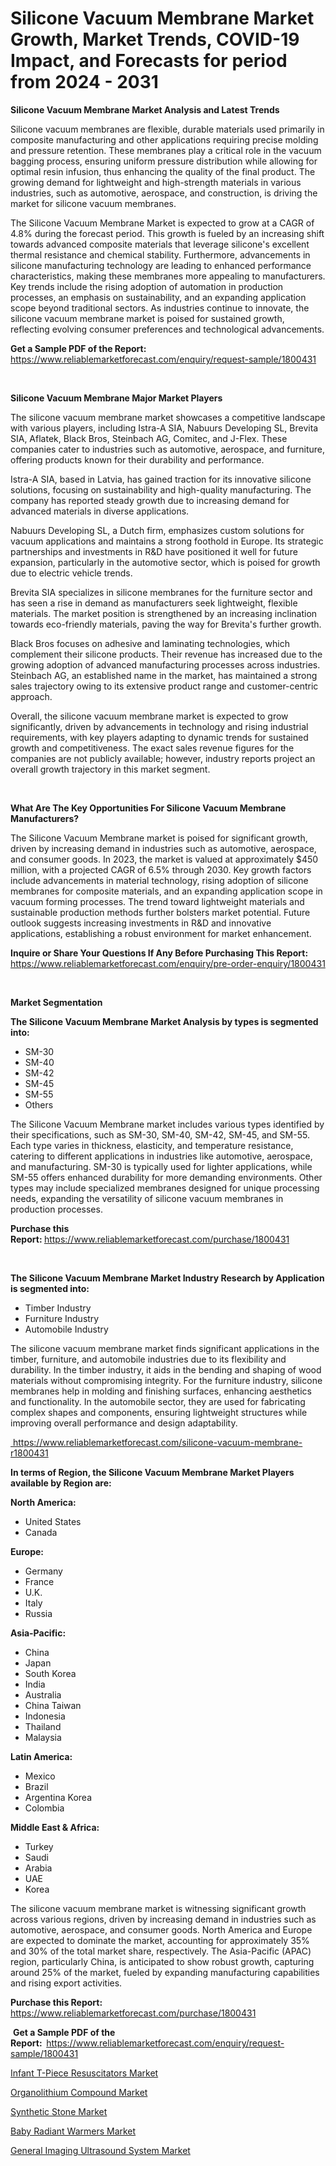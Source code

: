 <p><h1>Silicone Vacuum Membrane Market Growth, Market Trends, COVID-19 Impact, and Forecasts for period from 2024 - 2031</h1></p><p><strong>Silicone Vacuum Membrane Market Analysis and Latest Trends</strong></p>
<p><p>Silicone vacuum membranes are flexible, durable materials used primarily in composite manufacturing and other applications requiring precise molding and pressure retention. These membranes play a critical role in the vacuum bagging process, ensuring uniform pressure distribution while allowing for optimal resin infusion, thus enhancing the quality of the final product. The growing demand for lightweight and high-strength materials in various industries, such as automotive, aerospace, and construction, is driving the market for silicone vacuum membranes.</p><p>The Silicone Vacuum Membrane Market is expected to grow at a CAGR of 4.8% during the forecast period. This growth is fueled by an increasing shift towards advanced composite materials that leverage silicone's excellent thermal resistance and chemical stability. Furthermore, advancements in silicone manufacturing technology are leading to enhanced performance characteristics, making these membranes more appealing to manufacturers. Key trends include the rising adoption of automation in production processes, an emphasis on sustainability, and an expanding application scope beyond traditional sectors. As industries continue to innovate, the silicone vacuum membrane market is poised for sustained growth, reflecting evolving consumer preferences and technological advancements.</p></p>
<p><strong>Get a Sample PDF of the Report:&nbsp;</strong> <a href="https://www.reliablemarketforecast.com/enquiry/request-sample/1800431?utm_campaign=1108&utm_medium=2&utm_source=Github&utm_content=ia&utm_term=11112024&utm_id=silicone-vacuum-membrane">https://www.reliablemarketforecast.com/enquiry/request-sample/1800431</a></p>
<p>&nbsp;</p>
<p><strong>Silicone Vacuum Membrane Major Market Players</strong></p>
<p><p>The silicone vacuum membrane market showcases a competitive landscape with various players, including Istra-A SIA, Nabuurs Developing SL, Brevita SIA, Aflatek, Black Bros, Steinbach AG, Comitec, and J-Flex. These companies cater to industries such as automotive, aerospace, and furniture, offering products known for their durability and performance.</p><p>Istra-A SIA, based in Latvia, has gained traction for its innovative silicone solutions, focusing on sustainability and high-quality manufacturing. The company has reported steady growth due to increasing demand for advanced materials in diverse applications. </p><p>Nabuurs Developing SL, a Dutch firm, emphasizes custom solutions for vacuum applications and maintains a strong foothold in Europe. Its strategic partnerships and investments in R&D have positioned it well for future expansion, particularly in the automotive sector, which is poised for growth due to electric vehicle trends.</p><p>Brevita SIA specializes in silicone membranes for the furniture sector and has seen a rise in demand as manufacturers seek lightweight, flexible materials. The market position is strengthened by an increasing inclination towards eco-friendly materials, paving the way for Brevita's further growth.</p><p>Black Bros focuses on adhesive and laminating technologies, which complement their silicone products. Their revenue has increased due to the growing adoption of advanced manufacturing processes across industries. Steinbach AG, an established name in the market, has maintained a strong sales trajectory owing to its extensive product range and customer-centric approach.</p><p>Overall, the silicone vacuum membrane market is expected to grow significantly, driven by advancements in technology and rising industrial requirements, with key players adapting to dynamic trends for sustained growth and competitiveness. The exact sales revenue figures for the companies are not publicly available; however, industry reports project an overall growth trajectory in this market segment.</p></p>
<p>&nbsp;</p>
<p><strong>What Are The Key Opportunities For Silicone Vacuum Membrane Manufacturers?</strong></p>
<p><p>The Silicone Vacuum Membrane market is poised for significant growth, driven by increasing demand in industries such as automotive, aerospace, and consumer goods. In 2023, the market is valued at approximately $450 million, with a projected CAGR of 6.5% through 2030. Key growth factors include advancements in material technology, rising adoption of silicone membranes for composite materials, and an expanding application scope in vacuum forming processes. The trend toward lightweight materials and sustainable production methods further bolsters market potential. Future outlook suggests increasing investments in R&D and innovative applications, establishing a robust environment for market enhancement.</p></p>
<p><strong>Inquire or Share Your Questions If Any Before Purchasing This Report:</strong> <a href="https://www.reliablemarketforecast.com/enquiry/pre-order-enquiry/1800431?utm_campaign=1108&utm_medium=2&utm_source=Github&utm_content=ia&utm_term=11112024&utm_id=silicone-vacuum-membrane">https://www.reliablemarketforecast.com/enquiry/pre-order-enquiry/1800431</a></p>
<p>&nbsp;</p>
<p><strong>Market Segmentation</strong></p>
<p><strong>The Silicone Vacuum Membrane Market Analysis by types is segmented into:</strong></p>
<p><ul><li>SM-30</li><li>SM-40</li><li>SM-42</li><li>SM-45</li><li>SM-55</li><li>Others</li></ul></p>
<p><p>The Silicone Vacuum Membrane market includes various types identified by their specifications, such as SM-30, SM-40, SM-42, SM-45, and SM-55. Each type varies in thickness, elasticity, and temperature resistance, catering to different applications in industries like automotive, aerospace, and manufacturing. SM-30 is typically used for lighter applications, while SM-55 offers enhanced durability for more demanding environments. Other types may include specialized membranes designed for unique processing needs, expanding the versatility of silicone vacuum membranes in production processes.</p></p>
<p><strong>Purchase this Report:&nbsp;</strong><a href="https://www.reliablemarketforecast.com/purchase/1800431?utm_campaign=1108&utm_medium=2&utm_source=Github&utm_content=ia&utm_term=11112024&utm_id=silicone-vacuum-membrane">https://www.reliablemarketforecast.com/purchase/1800431</a></p>
<p>&nbsp;</p>
<p><strong>The Silicone Vacuum Membrane Market Industry Research by Application is segmented into:</strong></p>
<p><ul><li>Timber Industry</li><li>Furniture Industry</li><li>Automobile Industry</li></ul></p>
<p><p>The silicone vacuum membrane market finds significant applications in the timber, furniture, and automobile industries due to its flexibility and durability. In the timber industry, it aids in the bending and shaping of wood materials without compromising integrity. For the furniture industry, silicone membranes help in molding and finishing surfaces, enhancing aesthetics and functionality. In the automobile sector, they are used for fabricating complex shapes and components, ensuring lightweight structures while improving overall performance and design adaptability.</p></p>
<p><a href="https://www.reliablemarketforecast.com/silicone-vacuum-membrane-r1800431?utm_campaign=1108&utm_medium=2&utm_source=Github&utm_content=ia&utm_term=11112024&utm_id=silicone-vacuum-membrane">&nbsp;https://www.reliablemarketforecast.com/silicone-vacuum-membrane-r1800431</a></p>
<p><strong>In terms of Region, the Silicone Vacuum Membrane Market Players available by Region are:</strong></p>
<p>
    <p> <strong> North America: </strong>
        <ul>
            <li>United States</li>
            <li>Canada</li>
        </ul>
        </p> 
    <p> <strong> Europe: </strong>
        <ul>
            <li>Germany</li>
            <li>France</li>
            <li>U.K.</li>
            <li>Italy</li>
            <li>Russia</li>
        </ul>
        </p> 
    <p> <strong> Asia-Pacific: </strong>
        <ul>
            <li>China</li>
            <li>Japan</li>
            <li>South Korea</li>
            <li>India</li>
            <li>Australia</li>
            <li>China Taiwan</li>
            <li>Indonesia</li>
            <li>Thailand</li>
            <li>Malaysia</li>
        </ul>
        </p> 
    <p> <strong> Latin America: </strong>
        <ul>
            <li>Mexico</li>
            <li>Brazil</li>
            <li>Argentina Korea</li>
            <li>Colombia</li>
        </ul>
        </p> 
    <p> <strong> Middle East & Africa: </strong>
        <ul>
            <li>Turkey</li>
            <li>Saudi</li>
            <li>Arabia</li>
            <li>UAE</li>
            <li>Korea</li>
        </ul>
    </p>
    </p>
<p><p>The silicone vacuum membrane market is witnessing significant growth across various regions, driven by increasing demand in industries such as automotive, aerospace, and consumer goods. North America and Europe are expected to dominate the market, accounting for approximately 35% and 30% of the total market share, respectively. The Asia-Pacific (APAC) region, particularly China, is anticipated to show robust growth, capturing around 25% of the market, fueled by expanding manufacturing capabilities and rising export activities.</p></p>
<p><strong>Purchase this Report: </strong><a href="https://www.reliablemarketforecast.com/purchase/1800431?utm_campaign=1108&utm_medium=2&utm_source=Github&utm_content=ia&utm_term=11112024&utm_id=silicone-vacuum-membrane">https://www.reliablemarketforecast.com/purchase/1800431</a></p>
<p>&nbsp;<strong>Get a Sample PDF of the Report:&nbsp;&nbsp;</strong><a href="https://www.reliablemarketforecast.com/enquiry/request-sample/1800431?utm_campaign=1108&utm_medium=2&utm_source=Github&utm_content=ia&utm_term=11112024&utm_id=silicone-vacuum-membrane">https://www.reliablemarketforecast.com/enquiry/request-sample/1800431</a></p>
<p><strong></strong></p>
<p><p><a href="https://www.linkedin.com/pulse/future-infant-t-piece-resuscitators-market-global-forecast-en2pf?utm_campaign=1108&utm_medium=2&utm_source=Github&utm_content=ia&utm_term=11112024&utm_id=silicone-vacuum-membrane">Infant T-Piece Resuscitators Market</a></p><p><a href="https://github.com/cecilebbruhter/Market-Research-Report-List-1/blob/main/organolithium-compound-market.md?utm_campaign=1108&utm_medium=2&utm_source=Github&utm_content=ia&utm_term=11112024&utm_id=silicone-vacuum-membrane">Organolithium Compound Market</a></p><p><a href="https://github.com/nekolalrclippo/Market-Research-Report-List-1/blob/main/synthetic-stone-market.md?utm_campaign=1108&utm_medium=2&utm_source=Github&utm_content=ia&utm_term=11112024&utm_id=silicone-vacuum-membrane">Synthetic Stone Market</a></p><p><a href="https://www.linkedin.com/pulse/baby-radiant-warmers-spectrum-usage-patterns-sector-evolution-ksqxf?utm_campaign=1108&utm_medium=2&utm_source=Github&utm_content=ia&utm_term=11112024&utm_id=silicone-vacuum-membrane">Baby Radiant Warmers Market</a></p><p><a href="https://issuu.com/reportprime-2/docs/general-imaging-ultrasound-system-m_5d6718d53006df?utm_campaign=1108&utm_medium=2&utm_source=Github&utm_content=ia&utm_term=11112024&utm_id=silicone-vacuum-membrane">General Imaging Ultrasound System Market</a></p></p>
